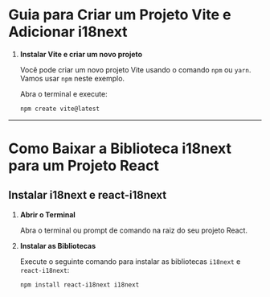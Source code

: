 # Guia para Criar um Projeto Vite e Adicionar i18next

1. **Instalar Vite e criar um novo projeto**

   Você pode criar um novo projeto Vite usando o comando `npm` ou `yarn`. Vamos usar `npm` neste exemplo.

   Abra o terminal e execute:

   ```bash
   npm create vite@latest
   ```

---

# Como Baixar a Biblioteca i18next para um Projeto React

## Instalar i18next e react-i18next

1. **Abrir o Terminal**

   Abra o terminal ou prompt de comando na raiz do seu projeto React.

2. **Instalar as Bibliotecas**

   Execute o seguinte comando para instalar as bibliotecas `i18next` e `react-i18next`:

   ```bash
   npm install react-i18next i18next
   ```
